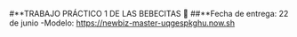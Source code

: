 #\*\*TRABAJO PRÁCTICO 1 DE LAS BEBECITAS :sparkling_heart:
##\*\*Fecha de entrega: 22 de junio
-Modelo: https://newbiz-master-uqgespkghu.now.sh
